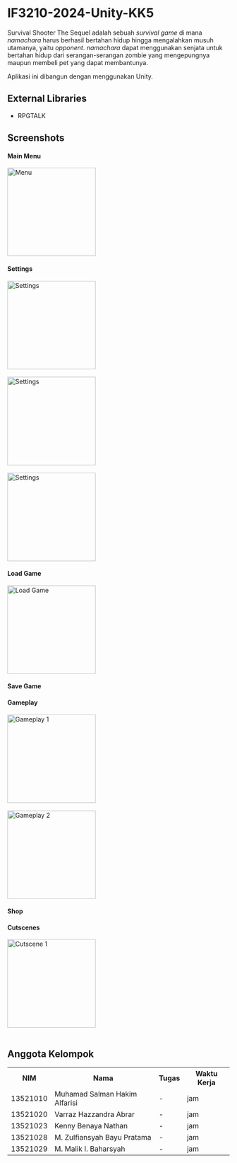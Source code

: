 # IF3210-2024-Unity-KK5

Survival Shooter The Sequel adalah sebuah _survival game_ di mana _namachara_ harus berhasil bertahan hidup hingga mengalahkan musuh utamanya, yaitu _opponent_. _namachara_ dapat menggunakan senjata untuk bertahan hidup dari serangan-serangan zombie yang mengepungnya maupun membeli pet yang dapat membantunya.

Aplikasi ini dibangun dengan menggunakan Unity.

## External Libraries
- RPGTALK

## Screenshots
#### Main Menu

<img alt="Menu" src="Screenshot/main menu.png" height="200"/> 

#### Settings
<img alt="Settings" src="Screenshot/options.png" height="200"/> 
<br>
<br>
<img alt="Settings" src="Screenshot/setsound.png" height="200"/>
<br>
<br>
<img alt="Settings" src="Screenshot/playset.png" height="200"/> 

#### Load Game
<img alt="Load Game" src="Screenshot/load.png" height="200"/> 

#### Save Game
<!-- <img alt="Load Game" src="Screenshot/Save Game.png" height="200"/> -->

#### Gameplay

<img alt="Gameplay 1" src="Screenshot/gameplay 1.png" height="200"/>
<br>
<br>
<img alt="Gameplay 2" src="Screenshot/gameplay 2.png" height="200"/> 

#### Shop
<!-- <img alt="Shop 1" src="Screenshot/Shop 1.png" height="200"/>
<br>
<br>
<img alt="Shop 2" src="Screenshot/Shop 2.png" height="200"/> -->


#### Cutscenes

<img alt="Cutscene 1" src="Screenshot/cutscene 1.png" height="200"/>
<br>
<br>
<!-- 
<img alt="Cutscene 2" src="Screenshot/Cutscene 2.png" height="200"/>
<br>
<br>
<img alt="Cutscene 3" src="Screenshot/Cutscene 3.png" height="200"/> -->

## Anggota Kelompok
<table>
  <tr>
    <th>NIM</th>
    <th>Nama</th>
    <th>Tugas</th>
    <th>Waktu Kerja</th>
  </tr>
  <tr>
    <td>13521010</td>
    <td>Muhamad Salman Hakim Alfarisi</td>
    <td>
      - 
    </td>
    <td> jam</td>
  </tr>
  <tr>
    <td>13521020</td>
    <td>Varraz Hazzandra Abrar</td>
    <td>
      - 
    </td>
    <td> jam</td>
  </tr>
  <tr>
    <td>13521023</td>
    <td>Kenny Benaya Nathan</td>
    <td>
      - 
    </td>
    <td> jam</td>
  </tr>
  <tr>
    <td>13521028</td>
    <td>M. Zulfiansyah Bayu Pratama</td>
    <td>
      - 
    </td>
    <td> jam</td>
  </tr>
  <tr>
    <td>13521029</td>
    <td>M. Malik I. Baharsyah</td>
    <td>
        - 
    </td>
    <td> jam</td>
  </tr>
</table>

